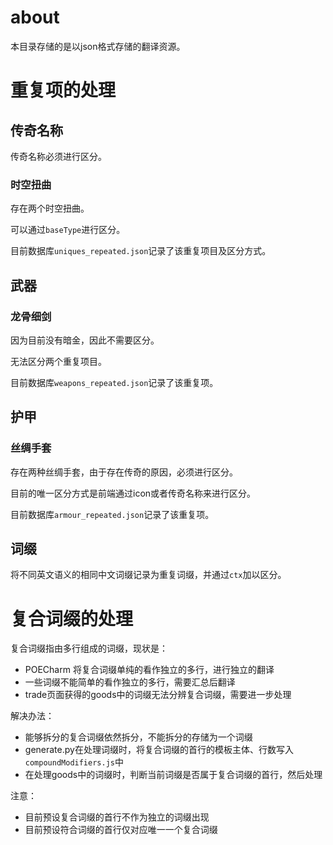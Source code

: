 # about
本目录存储的是以json格式存储的翻译资源。

# 重复项的处理
## 传奇名称
传奇名称必须进行区分。

### 时空扭曲
存在两个时空扭曲。

可以通过`baseType`进行区分。

目前数据库`uniques_repeated.json`记录了该重复项目及区分方式。

## 武器
### 龙骨细剑
因为目前没有暗金，因此不需要区分。

无法区分两个重复项目。

目前数据库`weapons_repeated.json`记录了该重复项。

## 护甲
### 丝绸手套
存在两种丝绸手套，由于存在传奇的原因，必须进行区分。

目前的唯一区分方式是前端通过icon或者传奇名称来进行区分。

目前数据库`armour_repeated.json`记录了该重复项。

## 词缀
将不同英文语义的相同中文词缀记录为重复词缀，并通过`ctx`加以区分。

# 复合词缀的处理
复合词缀指由多行组成的词缀，现状是：

- POECharm 将复合词缀单纯的看作独立的多行，进行独立的翻译
- 一些词缀不能简单的看作独立的多行，需要汇总后翻译
- trade页面获得的goods中的词缀无法分辨复合词缀，需要进一步处理

解决办法：

- 能够拆分的复合词缀依然拆分，不能拆分的存储为一个词缀
- generate.py在处理词缀时，将复合词缀的首行的模板主体、行数写入`compoundModifiers.js`中
- 在处理goods中的词缀时，判断当前词缀是否属于复合词缀的首行，然后处理

注意：

- 目前预设复合词缀的首行不作为独立的词缀出现
- 目前预设符合词缀的首行仅对应唯一一个复合词缀